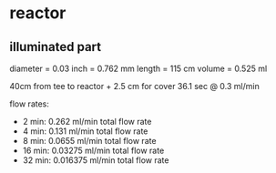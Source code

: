 # reactor
## illuminated part
diameter = 0.03 inch = 0.762 mm
length = 115 cm 
volume = 0.525 ml



40cm from tee to reactor + 2.5 cm for cover
36.1 sec @ 0.3 ml/min


flow rates:
* 2 min: 0.262 ml/min total flow rate
* 4 min: 0.131 ml/min total flow rate
* 8 min: 0.0655 ml/min total flow rate
* 16 min: 0.03275 ml/min total flow rate
* 32 min: 0.016375 ml/min total flow rate